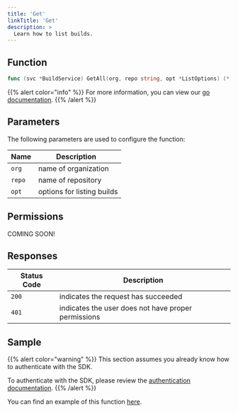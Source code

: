 ```yaml
---
title: 'Get'
linkTitle: 'Get'
description: >
  Learn how to list builds.
---
```


## Function

```go
func (svc *BuildService) GetAll(org, repo string, opt *ListOptions) (*[]library.Build, *Response, error)
```

{{% alert color="info" %}}
For more information, you can view our [go documentation](https://godoc.org/github.com/go-vela/sdk-go/vela#BuildService.GetAll).
{{% /alert %}}

## Parameters

The following parameters are used to configure the function:

| Name   | Description                |
| ------ | -------------------------- |
| `org`  | name of organization       |
| `repo` | name of repository         |
| `opt`  | options for listing builds |

## Permissions

COMING SOON!

## Responses

| Status Code | Description                                         |
| ----------- | --------------------------------------------------- |
| `200`       | indicates the request has succeeded                 |
| `401`       | indicates the user does not have proper permissions |

## Sample

{{% alert color="warning" %}}
This section assumes you already know how to authenticate with the SDK.

To authenticate with the SDK, please review the [authentication documentation](/docs/sdk/go/authentication/).
{{% /alert %}}

You can find an example of this function [here](https://godoc.org/github.com/go-vela/sdk-go/vela#example-BuildService-GetAll).
